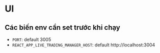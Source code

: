 # UI

## Các biến env cần set trước khi chạy
- `PORT`: default 3005
- `REACT_APP_LIVE_TRADING_MANAGER_HOST`: default http://localhost:3004